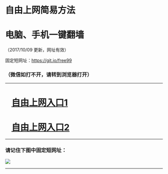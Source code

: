 ﻿# 自由上网简易方法

# 电脑、手机一键翻墙

（2017/10/09 更新，网址有效）

固定短网址：https://git.io/free99

### （微信如打不开，请转到浏览器打开）


***





# &nbsp;&nbsp; <a href="http://ft81781284.fwq-tz-1001.info/fwqtz01.html?t=100900120577 " target="_blank">自由上网入口1</a>
# &nbsp;&nbsp; <a href="http://ft1927118194.fwq-tz-1002.info/fwqtz02.html?t=100900131859 " target="_blank">自由上网入口2</a>
***

### 请记住下图中固定短网址：

<img src="https://s3-us-west-2.amazonaws.com/fwq-1001/yjfq-20170905okok.png" /> 


***

